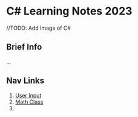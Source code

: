 # C# Learning Notes 2023
//TODO: Add Image of C#
## Brief Info
...
## Nav Links
<ol>
<li><a href="#">User Input</a></li>
<li><a href="#">Math Class</a></li>
<li><a href="#"></a></li>
</ol>
